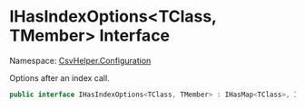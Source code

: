 # IHasIndexOptions&lt;TClass, TMember&gt; Interface

Namespace: [CsvHelper.Configuration](/api/CsvHelper.Configuration)

Options after an index call.

```cs
public interface IHasIndexOptions<TClass, TMember> : IHasMap<TClass>, IBuildableClass<TClass>, IHasTypeConverter<TClass, TMember>, IHasName<TClass, TMember>, IHasDefault<TClass, TMember>, IHasValidate<TClass, TMember>
```
